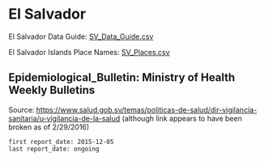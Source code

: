 # El Salvador

El Salvador Data Guide: [SV_Data_Guide.csv](SV_Data_Guide.csv)

El Salvador Islands Place Names: [SV_Places.csv](SV_Places.csv)

## Epidemiological_Bulletin: Ministry of Health Weekly Bulletins

Source: <https://www.salud.gob.sv/temas/politicas-de-salud/dir-vigilancia-sanitaria/u-vigilancia-de-la-salud> (although link appears to have been broken as of 2/29/2016)

    first report_date: 2015-12-05
    last report_date: ongoing




